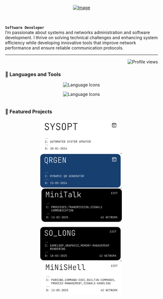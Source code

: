 <div align="center">
  <a href="#"><img width="1000" height="200" alt="Image" src="https://github.com/user-attachments/assets/cf595abb-7286-4db4-bbf4-25e2ec80e3ac" /></a>
</div>

<br>
<br>

**`Software Developer`**
<br>
I’m passionate about systems and networks administration and software development. I thrive on solving technical challenges and enhancing system efficiency while developing innovative tools that improve network performance and ensure reliable communication protocols.

---

<p align="right">
  <img src="https://komarev.com/ghpvc/?username=mdbentaleb&color=red" alt="Profile views" />
</p>

### 🔧 Languages and Tools

<p float="left" align="center">
  <img src="https://skillicons.dev/icons?i=bash,python,c,cpp,java,html,css,js,mongodb,tailwind,git,github,docker,linux,vscode" height="40" alt="Language Icons"/>
</p>
<p float="left" align="center">
  <img src="https://skillicons.dev/icons?i=ai,ps,pr" height="40" alt="Language Icons"/>
</p>

#

### 🚀 Featured Projects

<p float="left" align="center">
  <a href="https://github.com/mdbentaleb/Automated-System-Updater">
    <img src="https://github.com/mdbentaleb/mdbentaleb/blob/master/assets/sysopt/syOpt.png" width="265"/>
  </a>
  &nbsp;
  <a href="https://github.com/mdbentaleb/Dynamic_QR_Generator">
    <img src="https://github.com/mdbentaleb/mdbentaleb/blob/master/assets/qrgen/qrgen.png" width="265"/>
  </a>
  &nbsp;
  <a href="https://github.com/mdbentaleb/Minitalk_42">
    <img src="https://github.com/mdbentaleb/mdbentaleb/blob/master/assets/minitalk/minitalk.png" width="265"/>
  </a>
</p>
<p float="left" align="center">
  <a href="https://github.com/mdbentaleb/So_long_42">
    <img src="https://github.com/mdbentaleb/mdbentaleb/blob/master/assets/so_long/so_long.png" width="265"/>
  </a>
  &nbsp;
  <a href="https://github.com/mdbentaleb/Minishell_42">
    <img src="https://github.com/mdbentaleb/mdbentaleb/blob/master/assets/minishell/minishell.png" width="265"/>
  </a>
</p>
